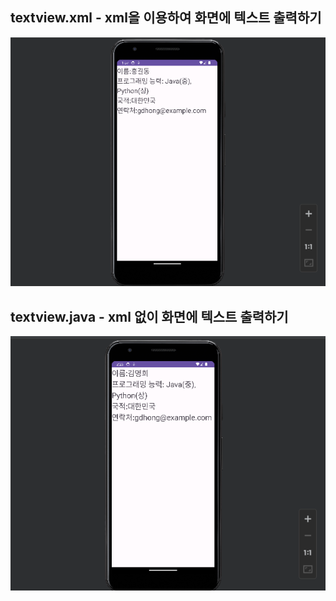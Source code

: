 ## textview.xml - xml을 이용하여 화면에 텍스트 출력하기

![이미지](./img/xml.png)

## textview.java - xml 없이 화면에 텍스트 출력하기

![이미지](./img/withoutxml.png)



